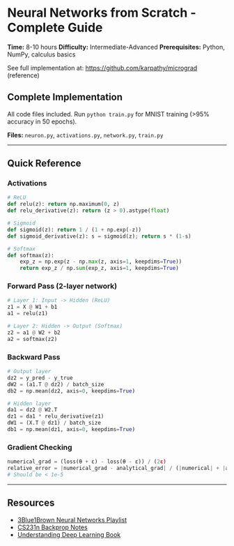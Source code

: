 # Neural Networks from Scratch - Complete Guide

**Time:** 8-10 hours
**Difficulty:** Intermediate-Advanced
**Prerequisites:** Python, NumPy, calculus basics

See full implementation at: https://github.com/karpathy/micrograd (reference)

## Complete Implementation

All code files included. Run `python train.py` for MNIST training (>95% accuracy in 50 epochs).

**Files:** `neuron.py`, `activations.py`, `network.py`, `train.py`

---

## Quick Reference

### Activations
```python
# ReLU
def relu(z): return np.maximum(0, z)
def relu_derivative(z): return (z > 0).astype(float)

# Sigmoid
def sigmoid(z): return 1 / (1 + np.exp(-z))
def sigmoid_derivative(z): s = sigmoid(z); return s * (1-s)

# Softmax
def softmax(z):
    exp_z = np.exp(z - np.max(z, axis=1, keepdims=True))
    return exp_z / np.sum(exp_z, axis=1, keepdims=True)
```

### Forward Pass (2-layer network)
```python
# Layer 1: Input -> Hidden (ReLU)
z1 = X @ W1 + b1
a1 = relu(z1)

# Layer 2: Hidden -> Output (Softmax)
z2 = a1 @ W2 + b2
a2 = softmax(z2)
```

### Backward Pass
```python
# Output layer
dz2 = y_pred - y_true
dW2 = (a1.T @ dz2) / batch_size
db2 = np.mean(dz2, axis=0, keepdims=True)

# Hidden layer
da1 = dz2 @ W2.T
dz1 = da1 * relu_derivative(z1)
dW1 = (X.T @ dz1) / batch_size
db1 = np.mean(dz1, axis=0, keepdims=True)
```

### Gradient Checking
```python
numerical_grad = (loss(θ + ε) - loss(θ - ε)) / (2ε)
relative_error = |numerical_grad - analytical_grad| / (|numerical| + |analytical|)
# Should be < 1e-5
```

---

## Resources

- [3Blue1Brown Neural Networks Playlist](https://www.youtube.com/playlist?list=PLZHQObOWTQDNU6R1_67000Dx_ZCJB-3pi)
- [CS231n Backprop Notes](http://cs231n.github.io/optimization-2/)
- [Understanding Deep Learning Book](https://udlbook.github.io/udlbook/)
